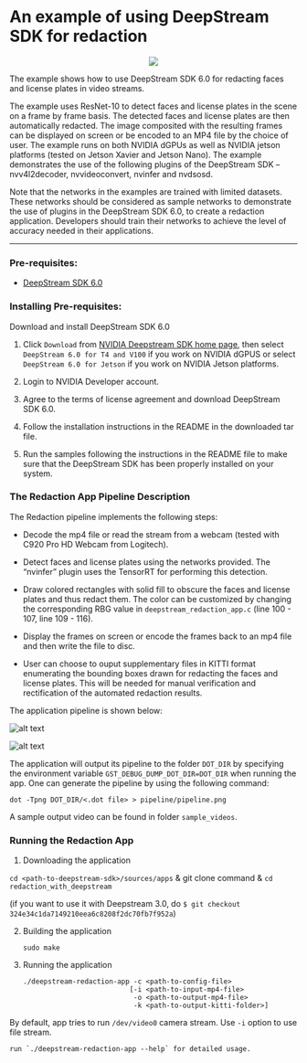 # An example of using DeepStream SDK for redaction #

<p align="center">
  <img src="images/redaction_teaser_graphics.png">
</p>

The example shows how to use DeepStream SDK 6.0 for redacting faces and license plates in video streams. 

The example uses ResNet-10 to detect faces and license plates in the scene on a frame by frame basis. The detected faces and license plates are then automatically redacted. The image composited with the resulting frames can be displayed on screen or be encoded to an MP4 file by the choice of user. The example runs on both NVIDIA dGPUs as well as NVIDIA jetson platforms (tested on Jetson Xavier and Jetson Nano). The example demonstrates the use of the following plugins of the DeepStream SDK – nvv4l2decoder, nvvideoconvert, nvinfer and nvdsosd.

Note that the networks in the examples are trained with limited datasets. These networks should be considered as sample networks to demonstrate the use of plugins in the DeepStream SDK 6.0, to create a redaction application. Developers should train their networks to achieve the level of accuracy needed in their applications.

---


### Pre-requisites: ###

- [DeepStream SDK 6.0](https://developer.nvidia.com/deepstream-sdk)

### Installing Pre-requisites: ###

Download and install DeepStream SDK 6.0

1. Click `Download` from [NVIDIA Deepstream SDK home page](https://developer.nvidia.com/deepstream-sdk), then select `DeepStream 6.0 for T4 and V100` if you work on NVIDIA dGPUS or select `DeepStream 6.0 for Jetson` if you work on NVIDIA Jetson platforms. 

2. Login to NVIDIA Developer account.

3. Agree to the terms of license agreement and download DeepStream SDK 6.0.

4. Follow the installation instructions in the README in the downloaded tar file.

5. Run the samples following the instructions in the README file to make sure that the DeepStream SDK has been properly installed on your system.

### The Redaction App Pipeline Description ###

The Redaction pipeline implements the following steps:

* Decode the mp4 file or read the stream from a webcam (tested with C920 Pro HD Webcam from Logitech).

* Detect faces and license plates using the networks provided. The “nvinfer” plugin uses the TensorRT for performing this detection. 

* Draw colored rectangles with solid fill to obscure the faces and license plates and thus redact them. The color can be customized by changing the corresponding RBG value in `deepstream_redaction_app.c` (line 100 - 107, line 109 - 116).

* Display the frames on screen or encode the frames back to an mp4 file and then write the file to disc.

* User can choose to ouput supplementary files in KITTI format enumerating the bounding boxes drawn for redacting the faces and license plates. This will be needed for manual verification and rectification of the automated redaction results.

The application pipeline is shown below:

![alt text](images/pipeline-output-to-mp4.png "pipeline-for-file-sink")

![alt text](images/pipeline-on-screen-display.png "pipeline-for-on-screen-display")

The application will output its pipeline to the folder `DOT_DIR` by specifying the environment variable `GST_DEBUG_DUMP_DOT_DIR=DOT_DIR` when running the app.
One can generate the pipeline by using the following command:

`dot -Tpng DOT_DIR/<.dot file> > pipeline/pipeline.png`

A sample output video can be found in folder `sample_videos`.

### Running the Redaction App ###

1. Downloading the application

`cd <path-to-deepstream-sdk>/sources/apps` & git clone command & `cd redaction_with_deepstream`

(if you want to use it with Deepstream 3.0, do `$ git checkout 324e34c1da7149210eea6c8208f2dc70fb7f952a`)

2. Building the application

	`sudo make`

3. Running the application

	```
	./deepstream-redaction-app -c <path-to-config-file> 
							  [-i <path-to-input-mp4-file> 
							   -o <path-to-output-mp4-file> 
							   -k <path-to-output-kitti-folder>]
	```

  By default, app tries to run `/dev/video0` camera stream. Use `-i` option to use file stream.

	run `./deepstream-redaction-app --help` for detailed usage.

